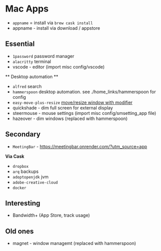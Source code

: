 # Mac Apps

- `appname` = install via `brew cask install`
- appname - install via download / appstore

## Essential

- `1password` password manager
- `alacritty` terminal
- vscode - editor (import misc config/vscode)

** Desktop automation **

- `alfred` search
- `hammerspoon` desktop automation. see ./home_links/hammerspoon for config
- `easy-move-plus-resize` [move/resize window with modifier](https://github.com/dmarcotte/easy-move-resize)
- quickshade - dim full screen for external display
- steermouse - mouse settings (import misc config/smsetting_app file)
- hazeover - dim windows (replaced with hammerspoon)

## Secondary

- `MeetingBar` - https://meetingbar.onrender.com/?utm_source=app
 
**Via Cask**

- `dropbox`
- `arq` backups
- `adoptopenjdk` jvm
- `adobe-creative-cloud`
- `docker`

## Interesting

- Bandwidth+ (App Store, track usage)


## Old ones

- magnet - window managemt (replaced with hammerspoon)